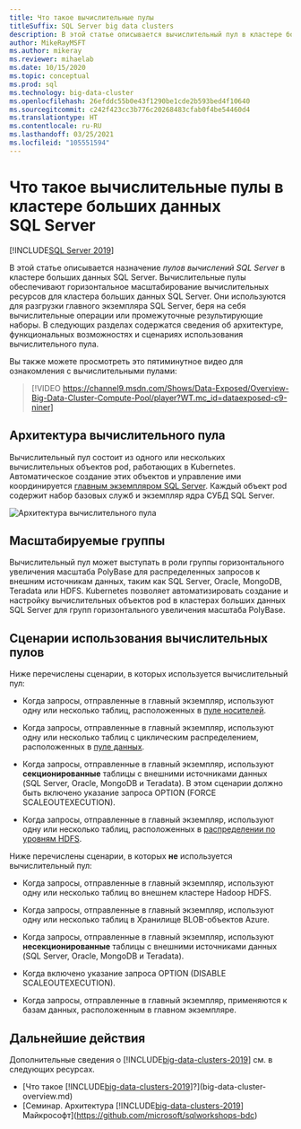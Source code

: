 ```yaml
---
title: Что такое вычислительные пулы
titleSuffix: SQL Server big data clusters
description: В этой статье описывается вычислительный пул в кластере больших данных SQL Server 2019.
author: MikeRayMSFT
ms.author: mikeray
ms.reviewer: mihaelab
ms.date: 10/15/2020
ms.topic: conceptual
ms.prod: sql
ms.technology: big-data-cluster
ms.openlocfilehash: 26efddc55b0e43f1290be1cde2b593bed4f10640
ms.sourcegitcommit: c242f423cc3b776c20268483cfab0f4be54460d4
ms.translationtype: HT
ms.contentlocale: ru-RU
ms.lasthandoff: 03/25/2021
ms.locfileid: "105551594"
---
```

# <a name="what-are-compute-pools-in-a-sql-server-big-data-cluster"></a>Что такое вычислительные пулы в кластере больших данных SQL Server

[!INCLUDE[SQL Server 2019](../includes/applies-to-version/sqlserver2019.md)]

В этой статье описывается назначение *пулов вычислений SQL Server* в кластере больших данных SQL Server. Вычислительные пулы обеспечивают горизонтальное масштабирование вычислительных ресурсов для кластера больших данных SQL Server. Они используются для разгрузки главного экземпляра SQL Server, беря на себя вычислительные операции или промежуточные результирующие наборы. В следующих разделах содержатся сведения об архитектуре, функциональных возможностях и сценариях использования вычислительного пула.

Вы также можете просмотреть это пятиминутное видео для ознакомления с вычислительными пулами:

> [!VIDEO https://channel9.msdn.com/Shows/Data-Exposed/Overview-Big-Data-Cluster-Compute-Pool/player?WT.mc_id=dataexposed-c9-niner]

## <a name="compute-pool-architecture"></a>Архитектура вычислительного пула

Вычислительный пул состоит из одного или нескольких вычислительных объектов pod, работающих в Kubernetes. Автоматическое создание этих объектов и управление ими координируется [главным экземпляром SQL Server](concept-master-instance.md). Каждый объект pod содержит набор базовых служб и экземпляр ядра СУБД SQL Server.

![Архитектура вычислительного пула](media/concept-compute-pool/compute-pool-architecture.png)

## <a name="scale-out-groups"></a>Масштабируемые группы

Вычислительный пул может выступать в роли группы горизонтального увеличения масштаба PolyBase для распределенных запросов к внешним источникам данных, таким как SQL Server, Oracle, MongoDB, Teradata или HDFS. Kubernetes позволяет автоматизировать создание и настройку вычислительных объектов pod в кластерах больших данных SQL Server для групп горизонтального увеличения масштаба PolyBase.

## <a name="compute-pool-scenarios"></a>Сценарии использования вычислительных пулов

Ниже перечислены сценарии, в которых используется вычислительный пул:

- Когда запросы, отправленные в главный экземпляр, используют одну или несколько таблиц, расположенных в [пуле носителей](concept-storage-pool.md).

- Когда запросы, отправленные в главный экземпляр, используют одну или несколько таблиц с циклическим распределением, расположенных в [пуле данных](concept-data-pool.md).

- Когда запросы, отправленные в главный экземпляр, используют **секционированные** таблицы с внешними источниками данных (SQL Server, Oracle, MongoDB и Teradata). В этом сценарии должно быть включено указание запроса OPTION (FORCE SCALEOUTEXECUTION).

- Когда запросы, отправленные в главный экземпляр, используют одну или несколько таблиц, расположенных в [распределении по уровням HDFS](hdfs-tiering.md).

Ниже перечислены сценарии, в которых **не** используется вычислительный пул:

- Когда запросы, отправленные в главный экземпляр, используют одну или несколько таблиц во внешнем кластере Hadoop HDFS.

- Когда запросы, отправленные в главный экземпляр, используют одну или несколько таблиц в Хранилище BLOB-объектов Azure.

- Когда запросы, отправленные в главный экземпляр, используют **несекционированные** таблицы с внешними источниками данных (SQL Server, Oracle, MongoDB и Teradata).

- Когда включено указание запроса OPTION (DISABLE SCALEOUTEXECUTION).

- Когда запросы, отправленные в главный экземпляр, применяются к базам данных, расположенным в главном экземпляре.

## <a name="next-steps"></a>Дальнейшие действия

Дополнительные сведения о [!INCLUDE[big-data-clusters-2019](../includes/ssbigdataclusters-ss-nover.md)] см. в следующих ресурсах.

- [Что такое [!INCLUDE[big-data-clusters-2019](../includes/ssbigdataclusters-ver15.md)]?](big-data-cluster-overview.md)
- [Семинар. Архитектура [!INCLUDE[big-data-clusters-2019](../includes/ssbigdataclusters-ss-nover.md)] Майкрософт](https://github.com/microsoft/sqlworkshops-bdc)
